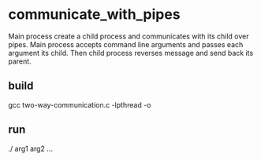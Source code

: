 # communicate_with_pipes
Main process create a child process and communicates with its child over pipes.
Main process accepts command line arguments and passes each argument its child. Then child process reverses message and send back its parent.

## build
gcc two-way-communication.c -lpthread -o <anything u want>

## run
./<anything u want> arg1 arg2 ...
